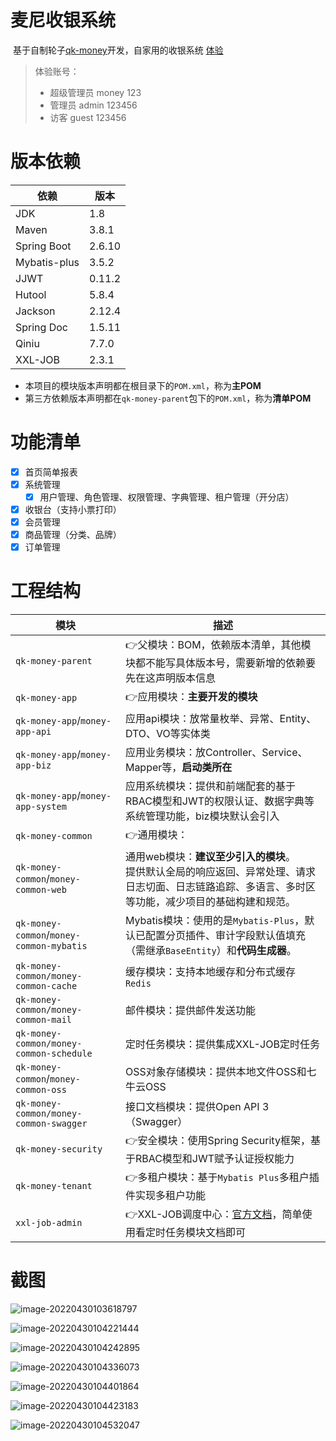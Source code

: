 # 麦尼收银系统

​	基于自制轮子[qk-money](https://github.com/ycf1998/qk-money)开发，自家用的收银系统 [体验](http://175.178.102.32/money-pos-demo?tenant=M)

> 体验账号：
>
> - 超级管理员 money 123
> - 管理员 admin 123456
> - 访客 guest 123456

# 版本依赖

| 依赖         | 版本   |
| ------------ | ------ |
| JDK          | 1.8    |
| Maven        | 3.8.1  |
| Spring Boot  | 2.6.10 |
| Mybatis-plus | 3.5.2  |
| JJWT         | 0.11.2 |
| Hutool       | 5.8.4  |
| Jackson      | 2.12.4 |
| Spring Doc   | 1.5.11 |
| Qiniu        | 7.7.0  |
| XXL-JOB      | 2.3.1  |

- 本项目的模块版本声明都在根目录下的`POM.xml`，称为**主POM**
- 第三方依赖版本声明都在`qk-money-parent`包下的`POM.xml`，称为**清单POM**

# 功能清单

- [x] 首页简单报表
- [x] 系统管理
  - [x] 用户管理、角色管理、权限管理、字典管理、租户管理（开分店）

- [x] 收银台（支持小票打印）
- [x] 会员管理
- [x] 商品管理（分类、品牌）
- [x] 订单管理

# 工程结构

| 模块                                     | 描述                                                         |
| ---------------------------------------- | ------------------------------------------------------------ |
| `qk-money-parent`                        | 👉父模块：BOM，依赖版本清单，其他模块都不能写具体版本号，需要新增的依赖要先在这声明版本信息 |
| `qk-money-app`                           | 👉应用模块：**主要开发的模块**                                |
| `qk-money-app`/`money-app-api`           | 应用api模块：放常量枚举、异常、Entity、DTO、VO等实体类       |
| `qk-money-app`/`money-app-biz`           | 应用业务模块：放Controller、Service、Mapper等，**启动类所在** |
| `qk-money-app`/`money-app-system`        | 应用系统模块：提供和前端配套的基于RBAC模型和JWT的权限认证、数据字典等系统管理功能，biz模块默认会引入 |
| `qk-money-common`                        | 👉通用模块：                                                  |
| `qk-money-common`/`money-common-web`     | 通用web模块：**建议至少引入的模块**。<br />提供默认全局的响应返回、异常处理、请求日志切面、日志链路追踪、多语言、多时区等功能，减少项目的基础构建和规范。 |
| `qk-money-common`/`money-common-mybatis` | Mybatis模块：使用的是`Mybatis-Plus`，默认已配置分页插件、审计字段默认值填充（需继承`BaseEntity`）和**代码生成器**。 |
| `qk-money-common/money-common-cache`     | 缓存模块：支持本地缓存和分布式缓存`Redis`                    |
| `qk-money-common/money-common-mail`      | 邮件模块：提供邮件发送功能                                   |
| `qk-money-common/money-common-schedule`  | 定时任务模块：提供集成XXL-JOB定时任务                        |
| `qk-money-common`/`money-common-oss`     | OSS对象存储模块：提供本地文件OSS和七牛云OSS                  |
| `qk-money-common/money-common-swagger`   | 接口文档模块：提供Open API 3（Swagger）                      |
| `qk-money-security`                      | 👉安全模块：使用Spring Security框架，基于RBAC模型和JWT赋予认证授权能力 |
| `qk-money-tenant`                        | 👉多租户模块：基于`Mybatis Plus`多租户插件实现多租户功能      |
| `xxl-job-admin`                          | 👉XXL-JOB调度中心：[官方文档](https://www.xuxueli.com/xxl-job)，简单使用看定时任务模块文档即可 |

# 截图

![image-20220430103618797](README.assets/image-20220430103618797.png)

![image-20220430104221444](README.assets/image-20220430104221444.png)

![image-20220430104242895](README.assets/image-20220430104242895.png)

![image-20220430104336073](README.assets/image-20220430104336073.png)

![image-20220430104401864](README.assets/image-20220430104401864.png)

![image-20220430104423183](README.assets/image-20220430104423183.png)

![image-20220430104532047](README.assets/image-20220430104532047.png)
